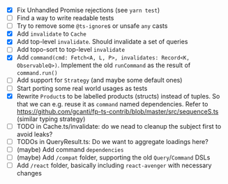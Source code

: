 - [x] Fix Unhandled Promise rejections (see `yarn test`)
- [ ] Find a way to write readable tests
- [ ] Try to remove some `@ts-ignore`s or unsafe `any` casts
- [x] Add `invalidate` to `Cache`
- [x] Add top-level `invalidate`. Should invalidate a set of queries
- [ ] Add topo-sort to top-level `invalidate`
- [x] Add `command(cmd: Fetch<A, L, P>, invalidates: Record<K, ObservableQ>)`. Implement the old `runCommand` as the result of `command.run()`
- [ ] Add support for `Strategy` (and maybe some default ones)
- [ ] Start porting some real world usages as tests
- [x] Rewrite `Product`s to be labelled products (structs) instead of tuples. So that we can e.g. reuse it as `command` named dependencies. Refer to https://github.com/gcanti/fp-ts-contrib/blob/master/src/sequenceS.ts (similar typing strategy)
- [ ] TODO in Cache.ts/invalidate: do we nead to cleanup the subject first to avoid leaks?
- [ ] TODOs in QueryResult.ts: Do we want to aggregate loadings here?
- [ ] (maybe) Add command `dependencies`
- [ ] (maybe) Add `/compat` folder, supporting the old `Query`/`Command` DSLs
- [ ] Add `/react` folder, basically including `react-avenger` with necessary changes
